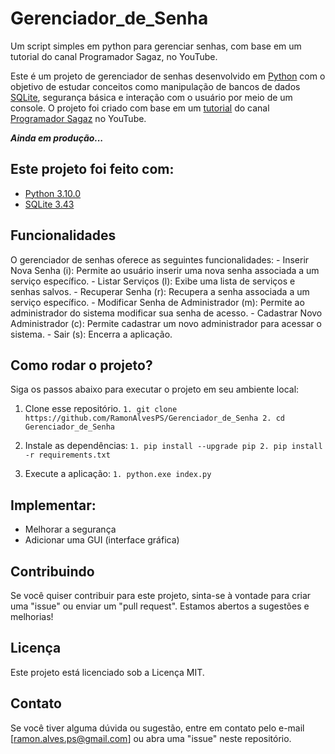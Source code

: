 # Gerenciador_de_Senha
 Um script simples em python para gerenciar senhas, com base em um tutorial do canal Programador Sagaz, no YouTube.

 Este é um projeto de gerenciador de senhas desenvolvido em [Python](https://www.python.org/) com o objetivo de estudar conceitos como manipulação de bancos de dados [SQLite](https://docs.python.org/3/library/sqlite3.html), segurança básica e interação com o usuário por meio de um console. O projeto foi criado com base em um [tutorial](https://www.youtube.com/watch?v=UV8EBsnU-GQ) do canal [Programador Sagaz](https://www.youtube.com/@ProgramadorSagaz) no YouTube.
 
 ***Ainda em produção...***

## Este projeto foi feito com:
- [Python 3.10.0](https://www.python.org/)
- [SQLite 3.43](https://docs.python.org/3/library/sqlite3.html)

## Funcionalidades
 O gerenciador de senhas oferece as seguintes funcionalidades:
    - Inserir Nova Senha (i): Permite ao usuário inserir uma nova senha associada a um serviço específico.
    - Listar Serviços (l): Exibe uma lista de serviços e senhas salvos.
    - Recuperar Senha (r): Recupera a senha associada a um serviço específico.
    - Modificar Senha de Administrador (m): Permite ao administrador do sistema modificar sua senha de acesso.
    - Cadastrar Novo Administrador (c): Permite cadastrar um novo administrador para acessar o sistema.
    - Sair (s): Encerra a aplicação.

## Como rodar o projeto?
  Siga os passos abaixo para executar o projeto em seu ambiente local:

  1. Clone esse repositório.
    ```
    1. git clone https://github.com/RamonAlvesPS/Gerenciador_de_Senha
    2. cd Gerenciador_de_Senha
    ```

  2. Instale as dependências:
    ```
    1. pip install --upgrade pip
    2. pip install -r requirements.txt
    ```

  3. Execute a aplicação:
    ```
    1. python.exe index.py
    ```

## Implementar:
- Melhorar a segurança
- Adicionar uma GUI (interface gráfica)

## Contribuindo
  Se você quiser contribuir para este projeto, sinta-se à vontade para criar uma "issue" ou enviar um "pull request". Estamos abertos a sugestões e melhorias!

## Licença
  Este projeto está licenciado sob a Licença MIT.

## Contato
  Se você tiver alguma dúvida ou sugestão, entre em contato pelo e-mail [ramon.alves.ps@gmail.com] ou abra uma "issue" neste repositório.

